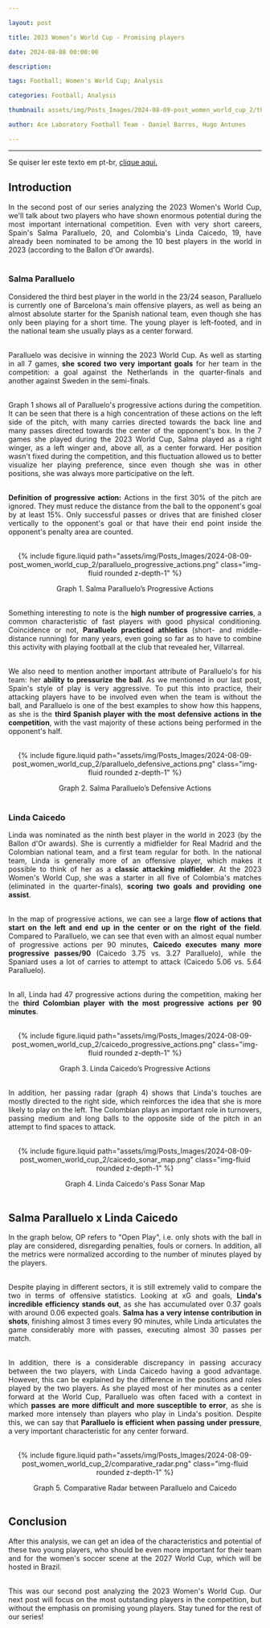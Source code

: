 ```yaml
---

layout: post

title: 2023 Women’s World Cup - Promising players

date: 2024-08-08 00:00:00

description:

tags: Football; Women's World Cup; Analysis

categories: Football; Analysis

thumbnail: assets/img/Posts_Images/2024-08-09-post_women_world_cup_2/thumb_women_world_cup.png

author: Ace Laboratory Football Team - Daniel Barros, Hugo Antunes

---
```


---


<p  align="justify">

Se quiser ler este texto em pt-br, <a  href = "https://ac3lab.github.io/blog/2000/post_women_world_cup_2_pt/"> clique aqui.</a>

</p>

  

<h2>Introduction</h2>

  

<div  style="text-align: justify">

  
In the second post of our series analyzing the 2023 Women's World Cup, we'll talk about two players who have shown enormous potential during the most important international competition. Even with very short careers, Spain's Salma Paralluelo, 20, and Colombia's Linda Caicedo, 19, have already been nominated to be among the 10 best players in the world in 2023 (according to the Ballon d'Or awards). <br/><br/>

  
<h3>Salma Paralluelo</h3>

Considered the third best player in the world in the 23/24 season, Paralluelo is currently one of Barcelona's main offensive players, as well as being an almost absolute starter for the Spanish national team, even though she has only been playing for a short time. The young player is left-footed, and in the national team she usually plays as a center forward.
<br/><br/>

Paralluelo was decisive in winning the 2023 World Cup. As well as starting in all 7 games,<b> she scored two very important goals</b> for her team in the competition: a goal against the Netherlands in the quarter-finals and another against Sweden in the semi-finals.
<br/><br/>

Graph 1 shows all of Paralluelo's progressive actions during the competition. It can be seen that there is a high concentration of these actions on the left side of the pitch, with many carries directed towards the back line and many passes directed towards the center of the opponent's box. In the 7 games she played during the 2023 World Cup, Salma played as a right winger, as a left winger and, above all, as a center forward. Her position wasn't fixed during the competition, and this fluctuation allowed us to better visualize her playing preference, since even though she was in other positions, she was always more participative on the left.
<br/><br/>




<b>Definition of progressive action:</b> Actions in the first 30% of the pitch are ignored. They must reduce the distance from the ball to the opponent's goal by at least 15%. Only successful passes or drives that are finished closer vertically to the opponent's goal or that have their end point inside the opponent's penalty area are counted.
<br/><br/>

<div  style="width: 100%; margin: 0 auto; text-align: center;">

{% include figure.liquid path="assets/img/Posts_Images/2024-08-09-post_women_world_cup_2/paralluelo_progressive_actions.png" class="img-fluid rounded z-depth-1" %}

</div>

<center>Graph 1. Salma Paralluelo’s Progressive Actions<br/><br/></center>

Something interesting to note is the <b>high number of progressive carries</b>, a common characteristic of fast players with good physical conditioning. Coincidence or not, <b>Paralluelo practiced athletics</b> (short- and middle-distance running) for many years, even going so far as to have to combine this activity with playing football at the club that revealed her, Villarreal. <br/><br/>

We also need to mention another important attribute of Paralluelo's for his team: her <b>ability to pressurize the ball</b>. As we mentioned in our last post, Spain's style of play is very aggressive. To put this into practice, their attacking players have to be involved even when the team is without the ball, and Paralluelo is one of the best examples to show how this happens, as she is the <b>third Spanish player with the most defensive actions in the competition</b>, with the vast majority of these actions being performed in the opponent's half. <br/><br/>

<div  style="width: 100%; margin: 0 auto; text-align: center;">

{% include figure.liquid path="assets/img/Posts_Images/2024-08-09-post_women_world_cup_2/paralluelo_defensive_actions.png" class="img-fluid rounded z-depth-1" %}

</div>

<center> Graph 2. Salma Paralluelo’s Defensive Actions<br/><br/></center>



 
<h3> Linda Caicedo </h3>

Linda was nominated as the ninth best player in the world in 2023 (by the Ballon d'Or awards). She is currently a midfielder for Real Madrid and the Colombian national team, and a first team regular for both. In the national team, Linda is generally more of an offensive player, which makes it possible to think of her as a <b>classic attacking midfielder</b>. At the 2023 Women's World Cup, she was a starter in all five of Colombia's matches (eliminated in the quarter-finals), <b>scoring two goals and providing one assist</b>. <br/><br/>

In the map of progressive actions, we can see a large <b>flow of actions that start on the left and end up in the center or on the right of the field</b>. Compared to Paralluelo, we can see that even with an almost equal number of progressive actions per 90 minutes, <b>Caicedo executes many more progressive passes/90</b> (Caicedo 3.75 vs. 3.27 Paralluelo), while the Spaniard uses a lot of carries to attempt to attack (Caicedo 5.06 vs. 5.64 Paralluelo). <br/><br/> 

In all, Linda had 47 progressive actions during the competition, making her the <b>third Colombian player with the most progressive actions per 90 minutes</b>. <br/><br/>


<div  style="width: 100%; margin: 0 auto; text-align: center;">

{% include figure.liquid path="assets/img/Posts_Images/2024-08-09-post_women_world_cup_2/caicedo_progressive_actions.png" class="img-fluid rounded z-depth-1" %}

</div>

<center> Graph 3. Linda Caicedo’s Progressive Actions<br/><br/></center>

In addition, her passing radar (graph 4) shows that Linda's touches are mostly directed to the right side, which reinforces the idea that she is more likely to play on the left. The Colombian plays an important role in turnovers, passing medium and long balls to the opposite side of the pitch in an attempt to find spaces to attack. <br/><br/>

<div  style="width: 100%; margin: 0 auto; text-align: center;">

{% include figure.liquid path="assets/img/Posts_Images/2024-08-09-post_women_world_cup_2/caicedo_sonar_map.png" class="img-fluid rounded z-depth-1" %}

</div>

<center> Graph 4. Linda Caicedo's Pass Sonar Map<br/><br/></center>


<h2> Salma Paralluelo x Linda Caicedo </h2>

In the graph below, OP refers to "Open Play", i.e. only shots with the ball in play are considered, disregarding penalties, fouls or corners. In addition, all the metrics were normalized according to the number of minutes played by the players. <br/><br/>

Despite playing in different sectors, it is still extremely valid to compare the two in terms of offensive statistics. Looking at xG and goals, <b>Linda's incredible efficiency stands out</b>, as she has accumulated over 0.37 goals with around 0.06 expected goals. <b>Salma has a very intense contribution in shots</b>, finishing almost 3 times every 90 minutes, while Linda articulates the game considerably more with passes, executing almost 30 passes per match. <br/><br/>

In addition, there is a considerable discrepancy in passing accuracy between the two players, with Linda Caicedo having a good advantage. However, this can be explained by the difference in the positions and roles played by the two players. As she played most of her minutes as a center forward at the World Cup, Paralluelo was often faced with a context in which <b>passes are more difficult and more susceptible to error</b>, as she is marked more intensely than players who play in Linda's position. Despite this, we can say that <b>Paralluelo is efficient when passing under pressure</b>, a very important characteristic for any center forward. <br/><br/>


<div  style="width: 100%; margin: 0 auto; text-align: center;">

{% include figure.liquid path="assets/img/Posts_Images/2024-08-09-post_women_world_cup_2/comparative_radar.png" class="img-fluid rounded z-depth-1" %}

</div>

<center>Graph 5. Comparative Radar between Paralluelo and Caicedo<br/><br/></center>


<h2>Conclusion</h2>


After this analysis, we can get an idea of the characteristics and potential of these two young players, who should be even more important for their team and for the women's soccer scene at the 2027 World Cup, which will be hosted in Brazil. <br/><br/>

This was our second post analyzing the 2023 Women's World Cup. Our next post will focus on the most outstanding players in the competition, but without the emphasis on promising young players. Stay tuned for the rest of our series! <br/><br/>


<div>

